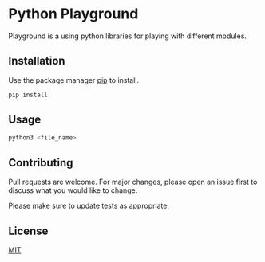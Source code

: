 # Python Playground

Playground is a using python libraries for playing with different modules.

## Installation

Use the package manager [pip](https://pip.pypa.io/en/stable/) to install.

```bash
pip install
```

## Usage
```bash
python3 <file_name>
```


## Contributing
Pull requests are welcome. For major changes, please open an issue first to discuss what you would like to change.

Please make sure to update tests as appropriate.

## License
[MIT](https://choosealicense.com/licenses/mit/)
